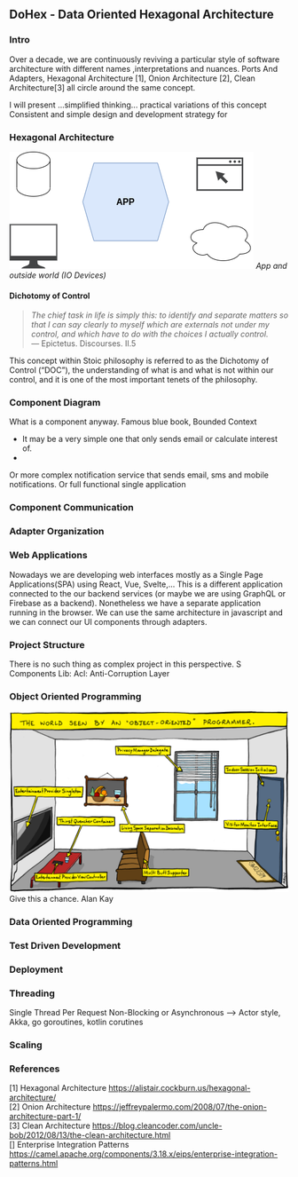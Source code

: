 ## DoHex - Data Oriented Hexagonal Architecture 

### Intro

Over a decade, we are continuously reviving a particular style of software architecture with different names ,interpretations and nuances. Ports And Adapters, Hexagonal Architecture [1], Onion Architecture [2], Clean Architecture[3] all circle around the same concept.  
 
I will present ...simplified thinking... practical variations of this concept
Consistent and simple design and development strategy for 
 
### Hexagonal Architecture
![Hex1](https://raw.githubusercontent.com/alicemunsal/dohex/master/diagrams/1.drawio.png)
*App and outside world (IO Devices)*

#### Dichotomy of Control

> *The chief task in life is simply this: to identify and separate matters so that I can say clearly to myself which are externals not under my control, and which have to do with the choices I actually control.*  
> — Epictetus. Discourses. II.5  

This concept within Stoic philosophy is referred to as the Dichotomy of Control (“DOC”), the understanding of what is and what is not within our control, and it is one of the most important tenets of the philosophy. 

### Component Diagram 

What is a component anyway. 
Famous blue book, Bounded Context
* It may be a very simple one that only sends email or calculate interest of.  
* 
Or more complex notification service that sends email, sms and mobile notifications.
Or full functional single application

### Component Communication

### Adapter Organization

### Web Applications

Nowadays we are developing web interfaces mostly as a Single Page Applications(SPA) using React, Vue, Svelte,... This is a different application connected to the our backend services (or maybe we are using GraphQL or Firebase as a backend). Nonetheless we have a separate application running in the browser. We can use the same architecture in javascript and we can connect our UI components through adapters.

### Project Structure
There is no such thing as complex project in this perspective. S
Components
Lib: 
Acl: Anti-Corruption Layer 

### Object Oriented Programming
![OO Programmer](https://raw.githubusercontent.com/alicemunsal/dohex/master/diagrams/ooprogrammer.png)
Give this a chance.
Alan Kay 

### Data Oriented Programming

### Test Driven Development

### Deployment


### Threading
Single Thread Per Request
Non-Blocking or Asynchronous  --> Actor style, Akka, go goroutines, kotlin corutines

### Scaling

### References
[1] Hexagonal Architecture https://alistair.cockburn.us/hexagonal-architecture/  
[2] Onion Architecture https://jeffreypalermo.com/2008/07/the-onion-architecture-part-1/  
[3] Clean Architecture https://blog.cleancoder.com/uncle-bob/2012/08/13/the-clean-architecture.html  
[] Enterprise Integration Patterns https://camel.apache.org/components/3.18.x/eips/enterprise-integration-patterns.html  

<!--stackedit_data:
eyJoaXN0b3J5IjpbOTEyNzU1ODg1LDE2MzI4NTE4NzIsLTc3Nz
cyMzc1MSwtMTEyODYwNzE1Myw0MTAwMzA2MDksLTEzNTYzMTcy
NDcsLTc4NjI4Mjc5LDE2OTA2NTA1NDgsLTM1Mjg4MjgzNywtMT
Y1NzIwNTU1LC02NzIyMjI3MDQsMzYyOTA0Njk2LDQ4MjMyMDE0
NiwtOTI0NzMzNDYwLDk1NzI0MzMxMyw1MTA4MDgzNCwtNDQyNz
M0NDc2LC0xMDE1Njk5NDk1LDg0OTIwNzQxOSwtMTQyNDYxMjg5
OF19
-->